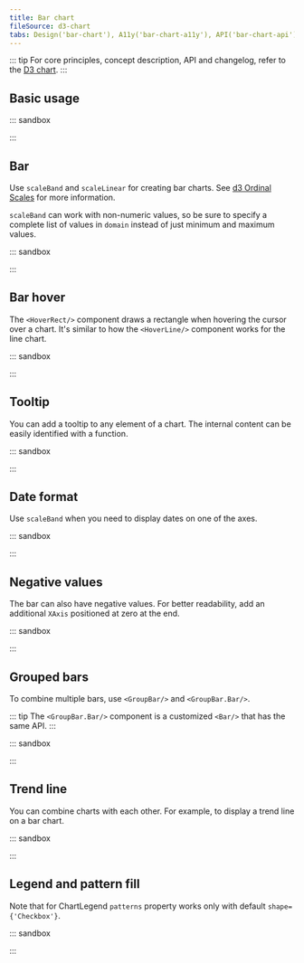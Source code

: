 ```yaml
---
title: Bar chart
fileSource: d3-chart
tabs: Design('bar-chart'), A11y('bar-chart-a11y'), API('bar-chart-api'), Examples('bar-chart-d3-code'), Changelog('d3-chart-changelog')
---
```


::: tip
For core principles, concept description, API and changelog, refer to the [D3 chart](/data-display/d3-chart/d3-chart).
:::

## Basic usage

::: sandbox

<script lang="tsx">
  export Demo from './examples/basic-usage.tsx';
</script>

:::

## Bar

Use `scaleBand` and `scaleLinear` for creating bar charts. See [d3 Ordinal Scales](https://github.com/d3/d3-scale#ordinal-scales) for more information.

`scaleBand` can work with non-numeric values, so be sure to specify a complete list of values in `domain` instead of just minimum and maximum values.

::: sandbox

<script lang="tsx">
  export Demo from './examples/bar.tsx';
</script>

:::

## Bar hover

The `<HoverRect/>` component draws a rectangle when hovering the cursor over a chart. It's similar to how the `<HoverLine/>` component works for the line chart.

::: sandbox

<script lang="tsx">
  export Demo from './examples/bar-hover.tsx';
</script>

:::

## Tooltip

You can add a tooltip to any element of a chart. The internal content can be easily identified with a function.

::: sandbox

<script lang="tsx">
  export Demo from './examples/tooltip.tsx';
</script>

:::

## Date format

Use `scaleBand` when you need to display dates on one of the axes.

::: sandbox

<script lang="tsx">
  export Demo from './examples/date-format.tsx';
</script>

:::

## Negative values

The bar can also have negative values. For better readability, add an additional `XAxis` positioned at zero at the end.

::: sandbox

<script lang="tsx">
  export Demo from './examples/negative-values.tsx';
</script>

:::

## Grouped bars

To combine multiple bars, use `<GroupBar/>` and `<GroupBar.Bar/>`.

::: tip
The `<GroupBar.Bar/>` component is a customized `<Bar/>` that has the same API.
:::

::: sandbox

<script lang="tsx">
  export Demo from './examples/grouped-bars.tsx';
</script>

:::

## Trend line

You can combine charts with each other. For example, to display a trend line on a bar chart.

::: sandbox

<script lang="tsx">
  export Demo from './examples/trend-line.tsx';
</script>

:::

## Legend and pattern fill

Note that for ChartLegend `patterns` property works only with default `shape={'Checkbox'}`.

::: sandbox

<script lang="tsx">
  export Demo from './examples/legend-and-pattern-fill.tsx';
</script>

:::
